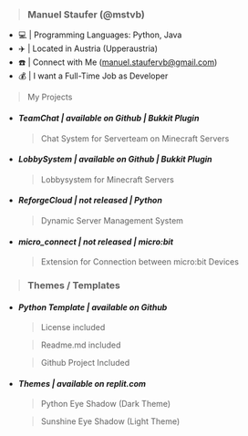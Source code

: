 > ### Manuel Staufer (@mstvb)

  - 💻 | Programming Languages: Python, Java
  - ✈️ | Located in Austria (Upperaustria)
  - ☎️ | Connect with Me (manuel.staufervb@gmail.com)
  - 💰 | I want a Full-Time Job as Developer

> My Projects

  - #### *TeamChat | available on Github | Bukkit Plugin*
    > Chat System for Serverteam on Minecraft Servers
      
  - #### *LobbySystem | available on Github | Bukkit Plugin*
    > Lobbysystem for Minecraft Servers
  
  - #### *ReforgeCloud | not released | Python*
    > Dynamic Server Management System
      
  - #### *micro_connect | not released | micro:bit*
    > Extension for Connection between micro:bit Devices
      
> ### Themes / Templates 

  - #### *Python Template | available on Github*
    
    > License included
    
    > Readme.md included
    
    > Github Project Included
      
  - #### *Themes | available on replit.com*
     
    > Python Eye Shadow (Dark Theme)
    
    > Sunshine Eye Shadow (Light Theme)
